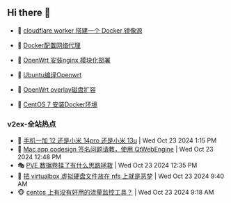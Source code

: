 ## Hi there 👋

<!--
**dkyg666/dkyg666** is a ✨ _special_ ✨ repository because its `README.md` (this file) appears on your GitHub profile.

Here are some ideas to get you started:

- 🔭 I’m currently working on ...
- 🌱 I’m currently learning ...
- 👯 I’m looking to collaborate on ...
- 🤔 I’m looking for help with ...
- 💬 Ask me about ...
- 📫 How to reach me: ...
- 😄 Pronouns: ...
- ⚡ Fun fact: ...
-->

<!-- BLOG-POST-LIST:START -->
- 🦩 [cloudflare worker 搭建一个 Docker 镜像源](http://blog.1996099.xyz/archives/cloudflare-worker-da-jian-yi-ge-docker-jing-xiang-zhan) 

- 🚦 [Docker配置网络代理](http://blog.1996099.xyz/archives/dockerpei-zhi-wang-luo-dai-li) 

- 🫶 [OpenWrt 安装nginx 模块化部署](http://blog.1996099.xyz/archives/openwrt-an-zhuang-nginx-mo-kuai-hua-bu-shu) 

- 🦄 [Ubuntu编译Openwrt](http://blog.1996099.xyz/archives/ubuntuzi-bian-yi-openwrt) 

- 🐻 [OpenWrt overlay磁盘扩容](http://blog.1996099.xyz/archives/openwrt-overlay) 

- 🤖 [CentOS 7 安装Docker环境](http://blog.1996099.xyz/archives/centos-docker) 
<!-- BLOG-POST-LIST:END -->

### v2ex-全站热点
<!-- v2ex:START -->
- 🥸 [手机一加 12 还是小米 14pro 还是小米 13u](https://www.v2ex.com/t/1083028#reply3) | Wed Oct 23 2024 1:15 PM
- 🤗 [Mac app codesign 签名问题请教，使用 QtWebEngine](https://www.v2ex.com/t/1083024#reply0) | Wed Oct 23 2024 12:48 PM
- 🎭 [PVE 数据卷挂了有什么思路拯救](https://www.v2ex.com/t/1083020#reply0) | Wed Oct 23 2024 12:35 PM
- 🥷 [把 virtualbox 虚拟硬盘文件放在 nfs 上就是恶梦](https://www.v2ex.com/t/1082982#reply1) | Wed Oct 23 2024 9:40 AM
- 🐵 [centos 上有没有好用的流量监控工具？](https://www.v2ex.com/t/1082974#reply3) | Wed Oct 23 2024 9:18 AM<!-- v2ex:END -->

